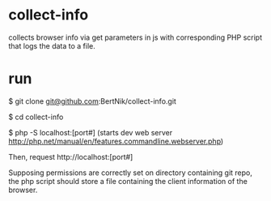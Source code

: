 # collect-info
collects browser info via get parameters in js with corresponding PHP script that logs the data to a file.

# run
$ git clone git@github.com:BertNik/collect-info.git

$ cd collect-info

$ php -S localhost:[port#] (starts dev web server http://php.net/manual/en/features.commandline.webserver.php)

Then, request http://localhost:[port#]

Supposing permissions are correctly set on directory containing git repo, the php script should store a file containing the client information of the browser.
